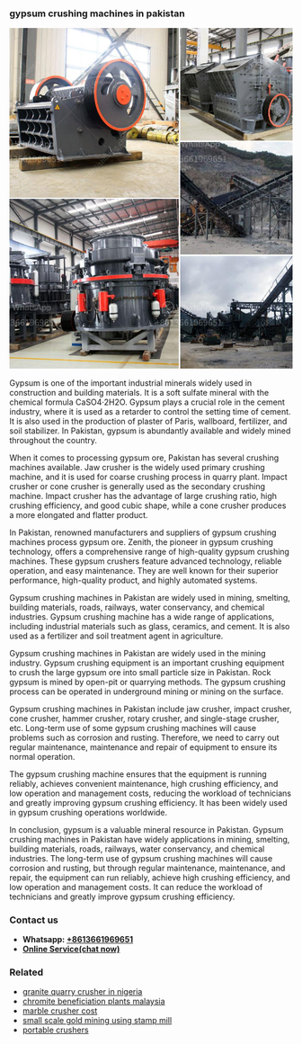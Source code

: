 <h3>gypsum crushing machines in pakistan</h3><img src='1706768243.jpg' alt=''><p>Gypsum is one of the important industrial minerals widely used in construction and building materials. It is a soft sulfate mineral with the chemical formula CaSO4·2H2O. Gypsum plays a crucial role in the cement industry, where it is used as a retarder to control the setting time of cement. It is also used in the production of plaster of Paris, wallboard, fertilizer, and soil stabilizer. In Pakistan, gypsum is abundantly available and widely mined throughout the country.</p><p>When it comes to processing gypsum ore, Pakistan has several crushing machines available. Jaw crusher is the widely used primary crushing machine, and it is used for coarse crushing process in quarry plant. Impact crusher or cone crusher is generally used as the secondary crushing machine. Impact crusher has the advantage of large crushing ratio, high crushing efficiency, and good cubic shape, while a cone crusher produces a more elongated and flatter product.</p><p>In Pakistan, renowned manufacturers and suppliers of gypsum crushing machines process gypsum ore. Zenith, the pioneer in gypsum crushing technology, offers a comprehensive range of high-quality gypsum crushing machines. These gypsum crushers feature advanced technology, reliable operation, and easy maintenance. They are well known for their superior performance, high-quality product, and highly automated systems.</p><p>Gypsum crushing machines in Pakistan are widely used in mining, smelting, building materials, roads, railways, water conservancy, and chemical industries. Gypsum crushing machine has a wide range of applications, including industrial materials such as glass, ceramics, and cement. It is also used as a fertilizer and soil treatment agent in agriculture.</p><p>Gypsum crushing machines in Pakistan are widely used in the mining industry. Gypsum crushing equipment is an important crushing equipment to crush the large gypsum ore into small particle size in Pakistan. Rock gypsum is mined by open-pit or quarrying methods. The gypsum crushing process can be operated in underground mining or mining on the surface.</p><p>Gypsum crushing machines in Pakistan include jaw crusher, impact crusher, cone crusher, hammer crusher, rotary crusher, and single-stage crusher, etc. Long-term use of some gypsum crushing machines will cause problems such as corrosion and rusting. Therefore, we need to carry out regular maintenance, maintenance and repair of equipment to ensure its normal operation.</p><p>The gypsum crushing machine ensures that the equipment is running reliably, achieves convenient maintenance, high crushing efficiency, and low operation and management costs, reducing the workload of technicians and greatly improving gypsum crushing efficiency. It has been widely used in gypsum crushing operations worldwide.</p><p>In conclusion, gypsum is a valuable mineral resource in Pakistan. Gypsum crushing machines in Pakistan have widely applications in mining, smelting, building materials, roads, railways, water conservancy, and chemical industries. The long-term use of gypsum crushing machines will cause corrosion and rusting, but through regular maintenance, maintenance, and repair, the equipment can run reliably, achieve high crushing efficiency, and low operation and management costs. It can reduce the workload of technicians and greatly improve gypsum crushing efficiency.</p><h3>Contact us</h3><ul><li><strong>Whatsapp:&nbsp;<a href="https://wa.me/8613661969651">+8613661969651</a></strong></li><li><a href="https://swt.shibang-china.com/?git&amp;zhl&amp;gypsum crushing machines in pakistan"><strong>Online Service(chat now)</strong></a></li></ul><h3>Related</h3><ul><li><a href='granite quarry crusher in nigeria.md'>granite quarry crusher in nigeria</a></li><li><a href='chromite beneficiation plants malaysia.md'>chromite beneficiation plants malaysia</a></li><li><a href='marble crusher cost.md'>marble crusher cost</a></li><li><a href='small scale gold mining using stamp mill.md'>small scale gold mining using stamp mill</a></li><li><a href='portable crushers.md'>portable crushers</a></li></ul>